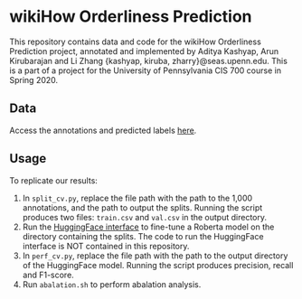 # wikiHow Orderliness Prediction
This repository contains data and code for the wikiHow Orderliness Prediction project, annotated and implemented by Aditya Kashyap, Arun Kirubarajan and Li Zhang {kashyap, kiruba, zharry}@seas.upenn.edu. This is a part of a project for the University of Pennsylvania CIS 700 course in Spring 2020.

## Data
Access the annotations and predicted labels [here](https://drive.google.com/file/d/1miFUCvLKF7jeeqwR0_bWp-rNaJIGgy9_/view). 

## Usage
To replicate our results:
1. In `split_cv.py`, replace the file path with the path to the 1,000 annotations, and the path to output the splits. Running the script produces two files: `train.csv` and `val.csv` in the output directory.
2. Run the [HuggingFace interface](https://huggingface.co/transformers/examples.html#fine-tuning-on-swag) to fine-tune a Roberta model on the directory containing the splits. The code to run the HuggingFace interface is NOT contained in this repository. 
3. In `perf_cv.py`, replace the file path with the path to the output directory of the HuggingFace model. Running the script produces precision, recall and F1-score. 
4. Run `abalation.sh` to perform abalation analysis.
